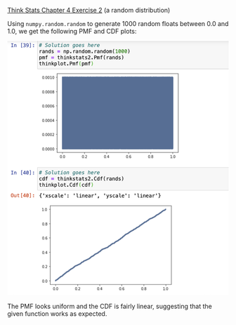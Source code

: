 [Think Stats Chapter 4 Exercise 2](http://greenteapress.com/thinkstats2/html/thinkstats2005.html#toc41) (a random distribution)

Using `numpy.random.random` to generate 1000 random floats between 0.0 and 1.0, we get the following PMF and CDF plots:

![4-2_soln](4-2-random_dist_soln.png)

The PMF looks uniform and the CDF is fairly linear, suggesting that the given function works as expected.
